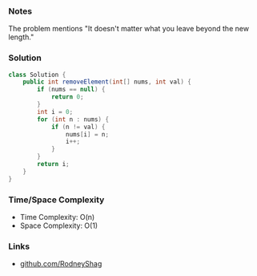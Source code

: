 ### Notes

The problem mentions "It doesn't matter what you leave beyond the new length."

### Solution

```java
class Solution {
    public int removeElement(int[] nums, int val) {
        if (nums == null) {
            return 0;
        }
        int i = 0;
        for (int n : nums) {
            if (n != val) {
                nums[i] = n;
                i++;
            }
        }
        return i;
    }
}
```

### Time/Space Complexity

-  Time Complexity: O(n)
- Space Complexity: O(1)

### Links

- [github.com/RodneyShag](https://github.com/RodneyShag)
